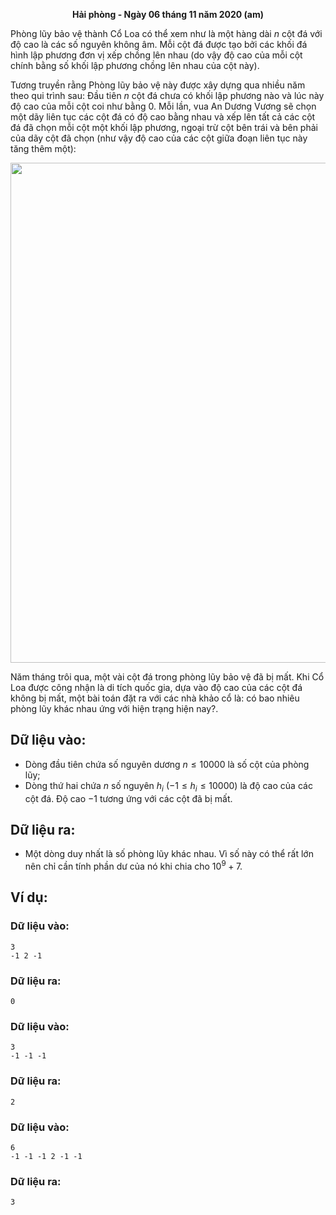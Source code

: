**<center>Hải phòng - Ngày 06 tháng 11 năm 2020 (am)</center>**

Phòng lũy bảo vệ thành Cổ Loa có thể xem như là một hàng dài $n$ cột đá với độ cao là các số nguyên không âm. Mỗi cột đá được tạo bởi các khối đá hình lập phương đơn vị xếp chồng lên nhau (do vậy độ cao của mỗi cột chính bằng số khối lập phương chồng lên nhau của cột này).

Tương truyền rằng Phòng lũy bảo vệ này được xây dựng qua nhiều năm theo qui trình sau: Đầu tiên $n$ cột đá chưa có khối lập phương nào và lúc này độ cao của mỗi cột coi như bằng $0$. Mỗi lần, vua An Dương Vương sẽ chọn một dãy  liên tục các cột đá có độ cao bằng nhau và xếp lên tất cả các cột đá đã chọn mỗi cột một khối lập phương, ngoại trừ cột bên trái và bên phải của dãy cột đã chọn (như vậy độ cao của các cột giữa đoạn liên tục này tăng thêm một): 
<center><img src="/images/problems/1288/RAMPART.png" width="800px" /></center>

Năm tháng trôi qua, một vài cột đá trong phòng lũy bảo vệ đã bị mất. Khi Cổ Loa được công nhận là di tích quốc gia, dựa vào độ cao của các cột đá không bị mất, một bài toán đặt ra với các nhà khảo cổ là: có bao nhiêu phòng lũy khác nhau ứng với hiện trạng hiện nay?.

## Dữ liệu vào:
- Dòng đầu tiên chứa số nguyên dương $n ≤ 10000$ là số cột của phòng lũy;
- Dòng thứ hai chứa $n$ số nguyên $h_i\ (−1≤ h_i ≤10000)$ là độ cao của các cột đá. Độ cao $-1$ tương ứng với các cột đã bị mất.

## Dữ liệu ra:
- Một dòng duy nhất là số phòng lũy khác nhau. Vì số này có thể rất lớn nên chỉ cần tính phần dư của nó khi chia cho $10^9+7$.

## Ví dụ:
### Dữ liệu vào:
```
3
-1 2 -1
```

### Dữ liệu ra:
```
0
```

### Dữ liệu vào:
```
3
-1 -1 -1
```

### Dữ liệu ra:
```
2
```

### Dữ liệu vào:
```
6
-1 -1 -1 2 -1 -1
```

### Dữ liệu ra:
```
3
```